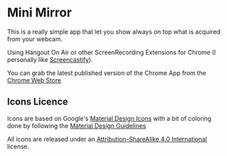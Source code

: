 # Mini Mirror

This is a really simple app that let you show always on top what is acquired from your webcam.

Using Hangout On Air or other ScreenRecording Extensions for Chrome (I personally like [Screencastify](https://chrome.google.com/webstore/detail/screencastify-screen-vide/mmeijimgabbpbgpdklnllpncmdofkcpn)).

You can grab the latest published version of the Chrome App from the [Chrome Web Store](https://chrome.google.com/webstore/detail/mini-mirror/pibhkhofcjfhelinjppfgdcoccedkhmm)

## Icons Licence

Icons are based on Google's [Material Design Icons](https://github.com/google/material-design-icons) with a bit of coloring done by following the [Material Design Guidelines](http://www.google.com/design)

All icons are released under an [Attribution-ShareAlike 4.0 International](http://creativecommons.org/licenses/by-sa/4.0/) license.

